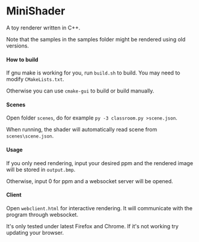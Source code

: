 # MiniShader

A toy renderer written in C++.

Note that the samples in the samples folder might be rendered using old versions.

#### How to build

If gnu make is working for you, run `build.sh` to build. You may need to modify `CMakeLists.txt`.

Otherwise you can use `cmake-gui` to build or build manually.

#### Scenes

Open folder `scenes`, do for example `py -3 classroom.py >scene.json`.

When running, the shader will automatically read scene from `scenes\scene.json`.

#### Usage

If you only need rendering, input your desired ppm and the rendered image will be stored in `output.bmp`.

Otherwise, input 0 for ppm and a websocket server will be opened.

#### Client

Open `webclient.html` for interactive rendering. It will communicate with the program through websocket.

It's only tested under latest Firefox and Chrome. If it's not working try updating your browser.
